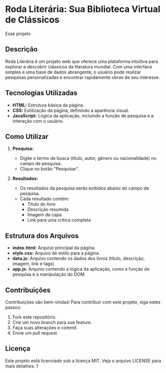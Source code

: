 # Roda Literária: Sua Biblioteca Virtual de Clássicos

Esse projeto 

## Descrição
Roda Literária é um projeto web que oferece uma plataforma intuitiva para explorar e descobrir clássicos da literatura mundial. Com uma interface simples e uma base de dados abrangente, o usuário pode realizar pesquisas personalizadas e encontrar rapidamente obras de seu interesse.

## Tecnologias Utilizadas
* **HTML:** Estrutura básica da página.
* **CSS:** Estilização da página, definindo a aparência visual.
* **JavaScript:** Lógica da aplicação, incluindo a função de pesquisa e a interação com o usuário.

## Como Utilizar
1. **Pesquisa:**
   * Digite o termo de busca (título, autor, gênero ou nacionalidade) no campo de pesquisa.
   * Clique no botão "Pesquisar".

2. **Resultados:**
   * Os resultados da pesquisa serão exibidos abaixo do campo de pesquisa.
   * Cada resultado contém:
     * Título do livro
     * Descrição resumida
     * Imagem da capa
     * Link para uma crítica completa

## Estrutura dos Arquivos
* **index.html:** Arquivo principal da página.
* **style.css:** Arquivo de estilo para a página.
* **data.js:** Arquivo contendo os dados dos livros (título, descrição, imagem, link e tags).
* **app.js:** Arquivo contendo a lógica da aplicação, como a função de pesquisa e a manipulação do DOM.

## Contribuições
Contribuições são bem-vindas! Para contribuir com este projeto, siga estes passos:
1. Fork este repositório.
2. Crie um novo branch para sua feature.
3. Faça suas alterações e commit.
4. Envie um pull request.

## Licença
Este projeto está licenciado sob a licença MIT. Veja o arquivo LICENSE para mais detalhes. 1
